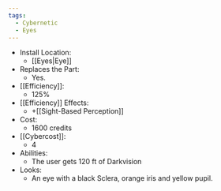 ```yaml
---
tags:
  - Cybernetic
  - Eyes
---
```

* Install Location:
	* [[Eyes|Eye]]
* Replaces the Part:
	* Yes.
* [[Efficiency]]:
	* 125%
* [[Efficiency]] Effects:
	* +[[Sight-Based Perception]]
* Cost:
	* 1600 credits
* [[Cybercost]]:
	* 4
* Abilities:
	* The user gets 120 ft of Darkvision
* Looks:
	* An eye with a black Sclera, orange iris and yellow pupil.